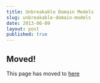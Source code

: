 ```yaml
---
title: Unbreakable Domain Models
slug: unbreakable-domain-models
date: 2013-06-09
layout: post
published: true
---
```


## Moved!

This page has moved to [here](/talks/unbreakable-domain-models.html)
